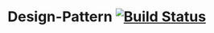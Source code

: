 # Design-Pattern  [![Build Status](http://52.187.3.12:9090/buildStatus/icon?job=Test%20Project&.png)](http://52.187.3.12:9090/job/Test%20Project/lastBuild/console)
